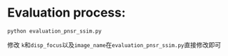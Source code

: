 # Evaluation process:
```python evaluation_pnsr_ssim.py```

修改 `k`和`disp_focus`以及`image_name`在`evaluation_pnsr_ssim.py`直接修改即可
